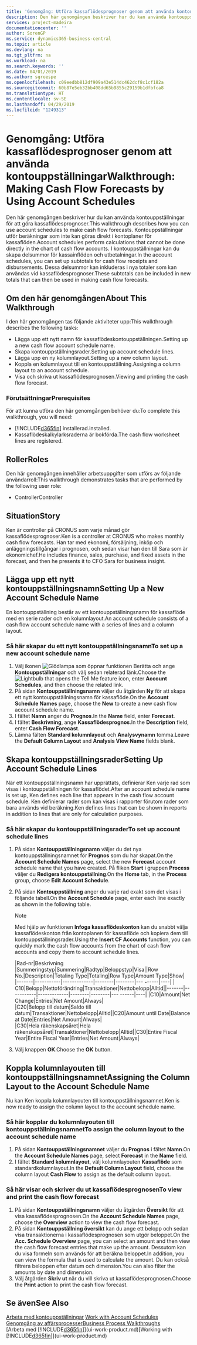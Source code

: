 ```yaml
---
title: 'Genomgång: Utföra kassaflödesprognoser genom att använda kontouppställningar | Microsoft Docs'
description: Den här genomgången beskriver hur du kan använda kontouppställningar för att göra kassaflödesprognoser. Kontouppställningar utför beräkningar som inte kan göras direkt i kontoplaner för kassaflöden. I kontouppställningar kan du skapa delsummor för kassainflöden och utbetalningar. Dessa delsummor kan inkluderas i nya totaler som kan användas vid kassaflödesprognoser.
services: project-madeira
documentationcenter: ''
author: SorenGP
ms.service: dynamics365-business-central
ms.topic: article
ms.devlang: na
ms.tgt_pltfrm: na
ms.workload: na
ms.search.keywords: ''
ms.date: 04/01/2019
ms.author: sgroespe
ms.openlocfilehash: c09eedbb812df909a43e514dc462dcf8c1cf182a
ms.sourcegitcommit: 60b87e5eb32bb408dd65b9855c29159b1dfbfca8
ms.translationtype: HT
ms.contentlocale: sv-SE
ms.lasthandoff: 04/29/2019
ms.locfileid: "1249313"
---
```

# <a name="walkthrough-making-cash-flow-forecasts-by-using-account-schedules"></a><span data-ttu-id="3ba78-106">Genomgång: Utföra kassaflödesprognoser genom att använda kontouppställningar</span><span class="sxs-lookup"><span data-stu-id="3ba78-106">Walkthrough: Making Cash Flow Forecasts by Using Account Schedules</span></span>
<span data-ttu-id="3ba78-107">Den här genomgången beskriver hur du kan använda kontouppställningar för att göra kassaflödesprognoser.</span><span class="sxs-lookup"><span data-stu-id="3ba78-107">This walkthrough describes how you can use account schedules to make cash flow forecasts.</span></span> <span data-ttu-id="3ba78-108">Kontouppställningar utför beräkningar som inte kan göras direkt i kontoplaner för kassaflöden.</span><span class="sxs-lookup"><span data-stu-id="3ba78-108">Account schedules perform calculations that cannot be done directly in the chart of cash flow accounts.</span></span> <span data-ttu-id="3ba78-109">I kontouppställningar kan du skapa delsummor för kassainflöden och utbetalningar.</span><span class="sxs-lookup"><span data-stu-id="3ba78-109">In the account schedules, you can set up subtotals for cash flow receipts and disbursements.</span></span> <span data-ttu-id="3ba78-110">Dessa delsummor kan inkluderas i nya totaler som kan användas vid kassaflödesprognoser.</span><span class="sxs-lookup"><span data-stu-id="3ba78-110">These subtotals can be included in new totals that can then be used in making cash flow forecasts.</span></span>  

## <a name="about-this-walkthrough"></a><span data-ttu-id="3ba78-111">Om den här genomgången</span><span class="sxs-lookup"><span data-stu-id="3ba78-111">About This Walkthrough</span></span>  
<span data-ttu-id="3ba78-112">I den här genomgången tas följande aktiviteter upp:</span><span class="sxs-lookup"><span data-stu-id="3ba78-112">This walkthrough describes the following tasks:</span></span>  

- <span data-ttu-id="3ba78-113">Lägga upp ett nytt namn för kassaflödeskontouppställningen.</span><span class="sxs-lookup"><span data-stu-id="3ba78-113">Setting up a new cash flow account schedule name.</span></span>  
- <span data-ttu-id="3ba78-114">Skapa kontouppställningsrader.</span><span class="sxs-lookup"><span data-stu-id="3ba78-114">Setting up account schedule lines.</span></span>  
- <span data-ttu-id="3ba78-115">Lägga upp en ny kolumnlayout.</span><span class="sxs-lookup"><span data-stu-id="3ba78-115">Setting up a new column layout.</span></span>  
- <span data-ttu-id="3ba78-116">Koppla en kolumnlayout till en kontouppställning.</span><span class="sxs-lookup"><span data-stu-id="3ba78-116">Assigning a column layout to an account schedule.</span></span>  
- <span data-ttu-id="3ba78-117">Visa och skriva ut kassaflödesprognosen.</span><span class="sxs-lookup"><span data-stu-id="3ba78-117">Viewing and printing the cash flow forecast.</span></span>  

### <a name="prerequisites"></a><span data-ttu-id="3ba78-118">Förutsättningar</span><span class="sxs-lookup"><span data-stu-id="3ba78-118">Prerequisites</span></span>  
<span data-ttu-id="3ba78-119">För att kunna utföra den här genomgången behöver du:</span><span class="sxs-lookup"><span data-stu-id="3ba78-119">To complete this walkthrough, you will need:</span></span>  

- [!INCLUDE[d365fin](includes/d365fin_md.md)] <span data-ttu-id="3ba78-120">installerad.</span><span class="sxs-lookup"><span data-stu-id="3ba78-120">installed.</span></span>  
- <span data-ttu-id="3ba78-121">Kassaflödeskalkylarksraderna är bokförda.</span><span class="sxs-lookup"><span data-stu-id="3ba78-121">The cash flow worksheet lines are registered.</span></span>  

## <a name="roles"></a><span data-ttu-id="3ba78-122">Roller</span><span class="sxs-lookup"><span data-stu-id="3ba78-122">Roles</span></span>  
<span data-ttu-id="3ba78-123">Den här genomgången innehåller arbetsuppgifter som utförs av följande användarroll:</span><span class="sxs-lookup"><span data-stu-id="3ba78-123">This walkthrough demonstrates tasks that are performed by the following user role:</span></span>  

- <span data-ttu-id="3ba78-124">Controller</span><span class="sxs-lookup"><span data-stu-id="3ba78-124">Controller</span></span>  

## <a name="story"></a><span data-ttu-id="3ba78-125">Situation</span><span class="sxs-lookup"><span data-stu-id="3ba78-125">Story</span></span>  
<span data-ttu-id="3ba78-126">Ken är controller på CRONUS som varje månad gör kassaflödesprognoser.</span><span class="sxs-lookup"><span data-stu-id="3ba78-126">Ken is a controller at CRONUS who makes monthly cash flow forecasts.</span></span> <span data-ttu-id="3ba78-127">Han tar med ekonomi, försäljning, inköp och anläggningstillgångar i prognosen, och sedan visar han den till Sara som är ekonomichef.</span><span class="sxs-lookup"><span data-stu-id="3ba78-127">He includes finance, sales, purchase, and fixed assets in the forecast, and then he presents it to CFO Sara for business insight.</span></span>  

## <a name="setting-up-a-new-account-schedule-name"></a><span data-ttu-id="3ba78-128">Lägga upp ett nytt kontouppställningsnamn</span><span class="sxs-lookup"><span data-stu-id="3ba78-128">Setting Up a New Account Schedule Name</span></span>  
<span data-ttu-id="3ba78-129">En kontouppställning består av ett kontouppställningsnamn för kassaflöde med en serie rader och en kolumnlayout.</span><span class="sxs-lookup"><span data-stu-id="3ba78-129">An account schedule consists of a cash flow account schedule name with a series of lines and a column layout.</span></span>  

### <a name="to-set-up-a-new-account-schedule-name"></a><span data-ttu-id="3ba78-130">Så här skapar du ett nytt kontouppställningsnamn</span><span class="sxs-lookup"><span data-stu-id="3ba78-130">To set up a new account schedule name</span></span>  

1.  <span data-ttu-id="3ba78-131">Välj ikonen ![Glödlampa som öppnar funktionen Berätta](media/ui-search/search_small.png "Berätta vad du vill göra") och ange **Kontouppställningar** och välj sedan relaterad länk.</span><span class="sxs-lookup"><span data-stu-id="3ba78-131">Choose the ![Lightbulb that opens the Tell Me feature](media/ui-search/search_small.png "Tell me what you want to do") icon, enter **Account Schedules**, and then choose the related link.</span></span>  
2.  <span data-ttu-id="3ba78-132">På sidan **Kontouppställningsnamn** väljer du åtgärden **Ny** för att skapa ett nytt kontouppställningsnamn för kassaflöde.</span><span class="sxs-lookup"><span data-stu-id="3ba78-132">On the **Account Schedule Names** page, choose the **New** to create a new cash flow account schedule name.</span></span>  
3.  <span data-ttu-id="3ba78-133">I fältet **Namn** anger du **Prognos**.</span><span class="sxs-lookup"><span data-stu-id="3ba78-133">In the **Name** field, enter **Forecast**.</span></span>  
4.  <span data-ttu-id="3ba78-134">I fältet **Beskrivning**, ange **Kassaflödesprognos**.</span><span class="sxs-lookup"><span data-stu-id="3ba78-134">In the **Description** field, enter **Cash Flow Forecast**.</span></span>  
5.  <span data-ttu-id="3ba78-135">Lämna fälten **Standard kolumnlayout** och **Analysvynamn** tomma.</span><span class="sxs-lookup"><span data-stu-id="3ba78-135">Leave the **Default Column Layout** and **Analysis View Name** fields blank.</span></span>  

## <a name="setting-up-account-schedule-lines"></a><span data-ttu-id="3ba78-136">Skapa kontouppställningsrader</span><span class="sxs-lookup"><span data-stu-id="3ba78-136">Setting Up Account Schedule Lines</span></span>  
<span data-ttu-id="3ba78-137">När ett kontouppställningsnamn har upprättats, definierar Ken varje rad som visas i kontouppställningen för kassaflödet.</span><span class="sxs-lookup"><span data-stu-id="3ba78-137">After an account schedule name is set up, Ken defines each line that appears in the cash flow account schedule.</span></span> <span data-ttu-id="3ba78-138">Ken definierar rader som kan visas i rapporter förutom rader som bara används vid beräkning.</span><span class="sxs-lookup"><span data-stu-id="3ba78-138">Ken defines lines that can be shown in reports in addition to lines that are only for calculation purposes.</span></span>  

### <a name="to-set-up-account-schedule-lines"></a><span data-ttu-id="3ba78-139">Så här skapar du kontouppställningsrader</span><span class="sxs-lookup"><span data-stu-id="3ba78-139">To set up account schedule lines</span></span>  

1.  <span data-ttu-id="3ba78-140">På sidan **Kontouppställningsnamn** väljer du det nya kontouppställningsnamnet för **Prognos** som du har skapat.</span><span class="sxs-lookup"><span data-stu-id="3ba78-140">On the **Account Schedule Names** page, select the new **Forecast** account schedule name that you have created.</span></span> <span data-ttu-id="3ba78-141">På fliken **Start** i gruppen **Process** väljer du **Redigera kontouppställning**.</span><span class="sxs-lookup"><span data-stu-id="3ba78-141">On the **Home** tab, in the **Process** group, choose **Edit Account Schedule**.</span></span>  
2.  <span data-ttu-id="3ba78-142">På sidan **Kontouppställning** anger du varje rad exakt som det visas i följande tabell.</span><span class="sxs-lookup"><span data-stu-id="3ba78-142">On the **Account Schedule** page, enter each line exactly as shown in the following table.</span></span>  

    > [!NOTE]  
    >  <span data-ttu-id="3ba78-143">Med hjälp av funktionen **Infoga kassaflödeskonton** kan du snabbt välja kassaflödeskonton från kontoplanen för kassaflöde och kopiera dem till kontouppställningsrader.</span><span class="sxs-lookup"><span data-stu-id="3ba78-143">Using the **Insert CF Accounts** function, you can quickly mark the cash flow accounts from the chart of cash flow accounts and copy them to account schedule lines.</span></span>  

    <span data-ttu-id="3ba78-144">|Rad-nr|Beskrivning |Summeringstyp|Summering|Radtyp|Beloppstyp|Visa|</span><span class="sxs-lookup"><span data-stu-id="3ba78-144">|Row No.|Description|Totaling Type|Totaling|Row Type|Amount Type|Show|</span></span>  
    <span data-ttu-id="3ba78-145">|-------|-----------|-------------|--------|--------|--- ------|----| | C10|Belopp|Nettoförändring|Transaktioner|Nettobelopp|Alltid|</span><span class="sxs-lookup"><span data-stu-id="3ba78-145">|-------|-----------|-------------|--------|--------|---  ------|----| |C10|Amount|Net Change|Entries|Net Amount|Always|</span></span>  
    <span data-ttu-id="3ba78-146">|C20|Belopp till datum|Saldo till datum|Transaktioner|Nettobelopp|Alltid|</span><span class="sxs-lookup"><span data-stu-id="3ba78-146">|C20|Amount until Date|Balance at Date|Entries|Net Amount|Always|</span></span>  
    <span data-ttu-id="3ba78-147">|C30|Hela räkenskapsåret|Hela räkenskapsåret|Transaktioner|Nettobelopp|Alltid|</span><span class="sxs-lookup"><span data-stu-id="3ba78-147">|C30|Entire Fiscal Year|Entire Fiscal Year|Entries|Net Amount|Always|</span></span>  

4.  <span data-ttu-id="3ba78-148">Välj knappen **OK**.</span><span class="sxs-lookup"><span data-stu-id="3ba78-148">Choose the **OK** button.</span></span>  

## <a name="assigning-the-column-layout-to-the-account-schedule-name"></a><span data-ttu-id="3ba78-149">Koppla kolumnlayouten till kontouppställningsnamnet</span><span class="sxs-lookup"><span data-stu-id="3ba78-149">Assigning the Column Layout to the Account Schedule Name</span></span>  
<span data-ttu-id="3ba78-150">Nu kan Ken koppla kolumnlayouten till kontouppställningsnamnet.</span><span class="sxs-lookup"><span data-stu-id="3ba78-150">Ken is now ready to assign the column layout to the account schedule name.</span></span>  

### <a name="to-assign-the-column-layout-to-the-account-schedule-name"></a><span data-ttu-id="3ba78-151">Så här kopplar du kolumnlayouten till kontouppställningsnamnet</span><span class="sxs-lookup"><span data-stu-id="3ba78-151">To assign the column layout to the account schedule name</span></span>  

1.  <span data-ttu-id="3ba78-152">På sidan **Kontouppställningsnamnet** väljer du **Prognos** i fältet **Namn**.</span><span class="sxs-lookup"><span data-stu-id="3ba78-152">On the **Account Schedule Names** page, select **Forecast** in the **Name** field.</span></span>  
2.  <span data-ttu-id="3ba78-153">I fältet **Standard kolumnlayout**, välj kolumnlayouten **Kassaflöde** som standardkolumnlayout.</span><span class="sxs-lookup"><span data-stu-id="3ba78-153">In the **Default Column Layout** field, choose the column layout **Cash Flow** to assign as the default column layout.</span></span>  

### <a name="to-view-and-print-the-cash-flow-forecast"></a><span data-ttu-id="3ba78-154">Så här visar och skriver du ut kassaflödesprognosen</span><span class="sxs-lookup"><span data-stu-id="3ba78-154">To view and print the cash flow forecast</span></span>  
1.  <span data-ttu-id="3ba78-155">På sidan **Kontouppställningsnamn** väljer du åtgärden **Översikt** för att visa kassaflödesprognosen.</span><span class="sxs-lookup"><span data-stu-id="3ba78-155">On the **Account Schedule Names** page, choose the **Overview** action to view the cash flow forecast.</span></span>  
2.  <span data-ttu-id="3ba78-156">På sidan **Kontouppställning översikt** kan du ange ett belopp och sedan visa transaktionerna i kassaflödesprognosen som utgör beloppet.</span><span class="sxs-lookup"><span data-stu-id="3ba78-156">On the **Acc. Schedule Overview** page, you can select an amount and then view the cash flow forecast entries that make up the amount.</span></span> <span data-ttu-id="3ba78-157">Dessutom kan du visa formeln som används för att beräkna beloppet.</span><span class="sxs-lookup"><span data-stu-id="3ba78-157">In addition, you can view the formula that is used to calculate the amount.</span></span> <span data-ttu-id="3ba78-158">Du kan också filtrera beloppen efter datum och dimension.</span><span class="sxs-lookup"><span data-stu-id="3ba78-158">You can also filter the amounts by date and dimension.</span></span>  
3.  <span data-ttu-id="3ba78-159">Välj åtgärden **Skriv ut** när du vill skriva ut kassaflödesprognosen.</span><span class="sxs-lookup"><span data-stu-id="3ba78-159">Choose the **Print** action to print the cash flow forecast.</span></span>  

## <a name="see-also"></a><span data-ttu-id="3ba78-160">Se även</span><span class="sxs-lookup"><span data-stu-id="3ba78-160">See Also</span></span>  
 <span data-ttu-id="3ba78-161">[Arbeta med kontouppställningar](bi-how-work-account-schedule.md) </span><span class="sxs-lookup"><span data-stu-id="3ba78-161">[Work with Account Schedules](bi-how-work-account-schedule.md) </span></span>  
 [<span data-ttu-id="3ba78-162">Genomgång av affärsprocesser</span><span class="sxs-lookup"><span data-stu-id="3ba78-162">Business Process Walkthroughs</span></span>](walkthrough-business-process-walkthroughs.md)  
 <span data-ttu-id="3ba78-163">[Arbeta med [!INCLUDE[d365fin](includes/d365fin_md.md)]](ui-work-product.md)</span><span class="sxs-lookup"><span data-stu-id="3ba78-163">[Working with [!INCLUDE[d365fin](includes/d365fin_md.md)]](ui-work-product.md)</span></span>
